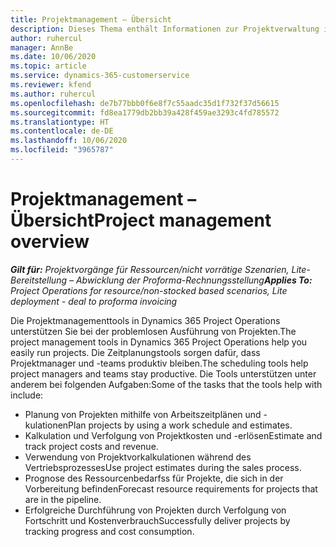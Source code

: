 ```yaml
---
title: Projektmanagement – Übersicht
description: Dieses Thema enthält Informationen zur Projektverwaltung in Dynamics 365 Project Operations.
author: ruhercul
manager: AnnBe
ms.date: 10/06/2020
ms.topic: article
ms.service: dynamics-365-customerservice
ms.reviewer: kfend
ms.author: ruhercul
ms.openlocfilehash: de7b77bbb0f6e8f7c55aadc35d1f732f37d56615
ms.sourcegitcommit: fd8ea1779db2bb39a428f459ae3293c4fd785572
ms.translationtype: HT
ms.contentlocale: de-DE
ms.lasthandoff: 10/06/2020
ms.locfileid: "3965787"
---
```

# <a name="project-management-overview"></a><span data-ttu-id="1b44b-103">Projektmanagement – Übersicht</span><span class="sxs-lookup"><span data-stu-id="1b44b-103">Project management overview</span></span>

<span data-ttu-id="1b44b-104">_**Gilt für:** Projektvorgänge für Ressourcen/nicht vorrätige Szenarien, Lite-Bereitstellung – Abwicklung der Proforma-Rechnungsstellung_</span><span class="sxs-lookup"><span data-stu-id="1b44b-104">_**Applies To:** Project Operations for resource/non-stocked based scenarios, Lite deployment - deal to proforma invoicing_</span></span>

<span data-ttu-id="1b44b-105">Die Projektmanagementtools in Dynamics 365 Project Operations unterstützen Sie bei der problemlosen Ausführung von Projekten.</span><span class="sxs-lookup"><span data-stu-id="1b44b-105">The project management tools in Dynamics 365 Project Operations help you easily run projects.</span></span> <span data-ttu-id="1b44b-106">Die Zeitplanungstools sorgen dafür, dass Projektmanager und -teams produktiv bleiben.</span><span class="sxs-lookup"><span data-stu-id="1b44b-106">The scheduling tools help project managers and teams stay productive.</span></span> <span data-ttu-id="1b44b-107">Die Tools unterstützen unter anderem bei folgenden Aufgaben:</span><span class="sxs-lookup"><span data-stu-id="1b44b-107">Some of the tasks that the tools help with include:</span></span>

- <span data-ttu-id="1b44b-108">Planung von Projekten mithilfe von Arbeitszeitplänen und -kulationen</span><span class="sxs-lookup"><span data-stu-id="1b44b-108">Plan projects by using a work schedule and estimates.</span></span>
- <span data-ttu-id="1b44b-109">Kalkulation und Verfolgung von Projektkosten und -erlösen</span><span class="sxs-lookup"><span data-stu-id="1b44b-109">Estimate and track project costs and revenue.</span></span>
- <span data-ttu-id="1b44b-110">Verwendung von Projektvorkalkulationen während des Vertriebsprozesses</span><span class="sxs-lookup"><span data-stu-id="1b44b-110">Use project estimates during the sales process.</span></span>
- <span data-ttu-id="1b44b-111">Prognose des Ressourcenbedarfss für Projekte, die sich in der Vorbereitung befinden</span><span class="sxs-lookup"><span data-stu-id="1b44b-111">Forecast resource requirements for projects that are in the pipeline.</span></span>
- <span data-ttu-id="1b44b-112">Erfolgreiche Durchführung von Projekten durch Verfolgung von Fortschritt und Kostenverbrauch</span><span class="sxs-lookup"><span data-stu-id="1b44b-112">Successfully deliver projects by tracking progress and cost consumption.</span></span>
